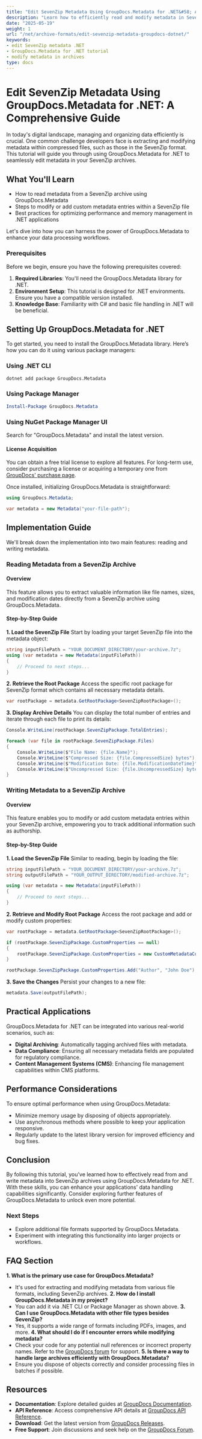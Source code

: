 ```yaml
---
title: "Edit SevenZip Metadata Using GroupDocs.Metadata for .NET&#58; A Comprehensive Guide"
description: "Learn how to efficiently read and modify metadata in SevenZip archives using GroupDocs.Metadata for .NET, enhancing your data management workflows."
date: "2025-05-19"
weight: 1
url: "/net/archive-formats/edit-sevenzip-metadata-groupdocs-dotnet/"
keywords:
- edit SevenZip metadata .NET
- GroupDocs.Metadata for .NET tutorial
- modify metadata in archives
type: docs
---
```

# Edit SevenZip Metadata Using GroupDocs.Metadata for .NET: A Comprehensive Guide

In today's digital landscape, managing and organizing data efficiently is crucial. One common challenge developers face is extracting and modifying metadata within compressed files, such as those in the SevenZip format. This tutorial will guide you through using GroupDocs.Metadata for .NET to seamlessly edit metadata in your SevenZip archives.

## What You'll Learn
- How to read metadata from a SevenZip archive using GroupDocs.Metadata
- Steps to modify or add custom metadata entries within a SevenZip file
- Best practices for optimizing performance and memory management in .NET applications

Let's dive into how you can harness the power of GroupDocs.Metadata to enhance your data processing workflows.

### Prerequisites
Before we begin, ensure you have the following prerequisites covered:
1. **Required Libraries**: You'll need the GroupDocs.Metadata library for .NET.
2. **Environment Setup**: This tutorial is designed for .NET environments. Ensure you have a compatible version installed.
3. **Knowledge Base**: Familiarity with C# and basic file handling in .NET will be beneficial.

## Setting Up GroupDocs.Metadata for .NET
To get started, you need to install the GroupDocs.Metadata library. Here’s how you can do it using various package managers:

### Using .NET CLI
```bash
dotnet add package GroupDocs.Metadata
```

### Using Package Manager
```powershell
Install-Package GroupDocs.Metadata
```

### Using NuGet Package Manager UI
Search for "GroupDocs.Metadata" and install the latest version.

#### License Acquisition
You can obtain a free trial license to explore all features. For long-term use, consider purchasing a license or acquiring a temporary one from [GroupDocs' purchase page](https://purchase.groupdocs.com/temporary-license/).

Once installed, initializing GroupDocs.Metadata is straightforward:
```csharp
using GroupDocs.Metadata;

var metadata = new Metadata("your-file-path");
```

## Implementation Guide
We'll break down the implementation into two main features: reading and writing metadata.

### Reading Metadata from a SevenZip Archive
#### Overview
This feature allows you to extract valuable information like file names, sizes, and modification dates directly from a SevenZip archive using GroupDocs.Metadata.
#### Step-by-Step Guide
**1. Load the SevenZip File**
Start by loading your target SevenZip file into the metadata object:
```csharp
string inputFilePath = "YOUR_DOCUMENT_DIRECTORY/your-archive.7z";
using (var metadata = new Metadata(inputFilePath))
{
    // Proceed to next steps...
}
```
**2. Retrieve the Root Package**
Access the specific root package for SevenZip format which contains all necessary metadata details.
```csharp
var rootPackage = metadata.GetRootPackage<SevenZipRootPackage>();
```
**3. Display Archive Details**
You can display the total number of entries and iterate through each file to print its details:
```csharp
Console.WriteLine(rootPackage.SevenZipPackage.TotalEntries);

foreach (var file in rootPackage.SevenZipPackage.Files)
{
    Console.WriteLine($"File Name: {file.Name}");
    Console.WriteLine($"Compressed Size: {file.CompressedSize} bytes");
    Console.WriteLine($"Modification Date: {file.ModificationDateTime}");
    Console.WriteLine($"Uncompressed Size: {file.UncompressedSize} bytes");
}
```
### Writing Metadata to a SevenZip Archive
#### Overview
This feature enables you to modify or add custom metadata entries within your SevenZip archive, empowering you to track additional information such as authorship.
#### Step-by-Step Guide
**1. Load the SevenZip File**
Similar to reading, begin by loading the file:
```csharp
string inputFilePath = "YOUR_DOCUMENT_DIRECTORY/your-archive.7z";
string outputFilePath = "YOUR_OUTPUT_DIRECTORY/modified-archive.7z";

using (var metadata = new Metadata(inputFilePath))
{
    // Proceed to next steps...
}
```
**2. Retrieve and Modify Root Package**
Access the root package and add or modify custom properties:
```csharp
var rootPackage = metadata.GetRootPackage<SevenZipRootPackage>();

if (rootPackage.SevenZipPackage.CustomProperties == null)
{
    rootPackage.SevenZipPackage.CustomProperties = new CustomMetadataCollection();
}

rootPackage.SevenZipPackage.CustomProperties.Add("Author", "John Doe");
```
**3. Save the Changes**
Persist your changes to a new file:
```csharp
metadata.Save(outputFilePath);
```
## Practical Applications
GroupDocs.Metadata for .NET can be integrated into various real-world scenarios, such as:
- **Digital Archiving**: Automatically tagging archived files with metadata.
- **Data Compliance**: Ensuring all necessary metadata fields are populated for regulatory compliance.
- **Content Management Systems (CMS)**: Enhancing file management capabilities within CMS platforms.

## Performance Considerations
To ensure optimal performance when using GroupDocs.Metadata:
- Minimize memory usage by disposing of objects appropriately.
- Use asynchronous methods where possible to keep your application responsive.
- Regularly update to the latest library version for improved efficiency and bug fixes.

## Conclusion
By following this tutorial, you’ve learned how to effectively read from and write metadata into SevenZip archives using GroupDocs.Metadata for .NET. With these skills, you can enhance your applications' data handling capabilities significantly. Consider exploring further features of GroupDocs.Metadata to unlock even more potential.

### Next Steps
- Explore additional file formats supported by GroupDocs.Metadata.
- Experiment with integrating this functionality into larger projects or workflows.

## FAQ Section
**1. What is the primary use case for GroupDocs.Metadata?**
   - It's used for extracting and modifying metadata from various file formats, including SevenZip archives.
**2. How do I install GroupDocs.Metadata in my project?**
   - You can add it via .NET CLI or Package Manager as shown above.
**3. Can I use GroupDocs.Metadata with other file types besides SevenZip?**
   - Yes, it supports a wide range of formats including PDFs, images, and more.
**4. What should I do if I encounter errors while modifying metadata?**
   - Check your code for any potential null references or incorrect property names. Refer to the [GroupDocs forum](https://forum.groupdocs.com/c/metadata/) for support.
**5. Is there a way to handle large archives efficiently with GroupDocs.Metadata?**
   - Ensure you dispose of objects correctly and consider processing files in batches if possible.

## Resources
- **Documentation**: Explore detailed guides at [GroupDocs Documentation](https://docs.groupdocs.com/metadata/net/).
- **API Reference**: Access comprehensive API details at [GroupDocs API Reference](https://reference.groupdocs.com/metadata/net/).
- **Download**: Get the latest version from [GroupDocs Releases](https://releases.groupdocs.com/metadata/net/).
- **Free Support**: Join discussions and seek help on the [GroupDocs Forum](https://forum.groupdocs.com/c/metadata/).
